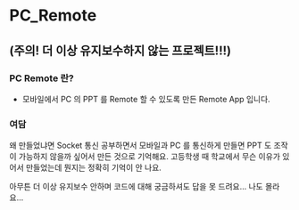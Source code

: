 # PC_Remote
## (주의! 더 이상 유지보수하지 않는 프로젝트!!!)

### PC Remote 란?
- 모바일에서 PC 의 PPT 를 Remote 할 수 있도록 만든 Remote App 입니다.

### 여담
왜 만들었냐면 Socket 통신 공부하면서 모바일과 PC 를 통신하게 만들면 PPT 도 조작이 가능하지 않을까 싶어서 만든 것으로 기억해요.
고등학생 때 학교에서 무슨 이유가 있어서 만들었는데 뭔지는 정확히 기억이 안 나요.

아무튼 더 이상 유지보수 안하며 코드에 대해 궁금하셔도 답을 못 드려요... 나도 몰라요...
